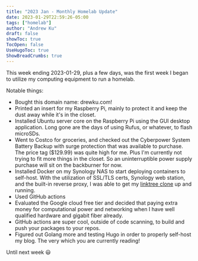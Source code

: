 ```yaml
---
title: "2023 Jan - Monthly Homelab Update"
date: 2023-01-29T22:59:26-05:00
tags: ["homelab"]
author: "Andrew Ku"
draft: false
showToc: true
TocOpen: false
UseHugoToc: true
ShowBreadCrumbs: true
---
```


This week ending 2023-01-29, plus a few days, was the first week I began to utilize my computing equipment to run a homelab. 

Notable things: 
- Bought this domain name: drewku.com! 
- Printed an insert for my Raspberry Pi, mainly to protect it and keep the dust away while it's in the closet. 
- Installed Ubuntu server core on the Raspberry Pi using the GUI desktop application. Long gone are the days of using Rufus, or whatever, to flash microSDs. 
- Went to Costco for groceries, and checked out the Cyberpower System Battery Backup with surge protection that was available to purchase. The price tag ($129.99) was quite high for me. Plus I'm currently not trying to fit more things in the closet. So an uninterruptible power supply purchase will sit on the backburner for now.
- Installed Docker on my Synology NAS to start deploying containers to self-host. With the utilization of SSL/TLS certs, Synology web station, and the built-in reverse proxy, I was able to get my [linktree clone](https://links.drewku.com) up and running. 
- Used GitHub actions 
- Evaluated the Google cloud free tier and decided that paying extra money for computational power and networking when I have well qualified hardware and gigabit fiber already. 
- GitHub actions are super cool, outside of code scanning, to build and push your packages to your repos. 
- Figured out Golang more and testing Hugo in order to properly self-host my blog. The very which you are currently reading! 

Until next week :smiley: 
